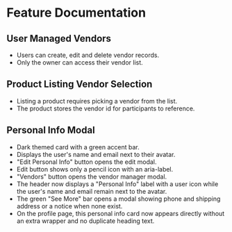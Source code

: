 # Feature Documentation

## User Managed Vendors
- Users can create, edit and delete vendor records.
- Only the owner can access their vendor list.

## Product Listing Vendor Selection
- Listing a product requires picking a vendor from the list.
- The product stores the vendor id for participants to reference.

## Personal Info Modal
- Dark themed card with a green accent bar.
- Displays the user's name and email next to their avatar.
- "Edit Personal Info" button opens the edit modal.
- Edit button shows only a pencil icon with an aria-label.
- "Vendors" button opens the vendor manager modal.
- The header now displays a "Personal Info" label with a user icon while the user's name and email remain next to the avatar.
- The green "See More" bar opens a modal showing phone and shipping address or a notice when none exist.
- On the profile page, this personal info card now appears directly without an extra wrapper and no duplicate heading text.
